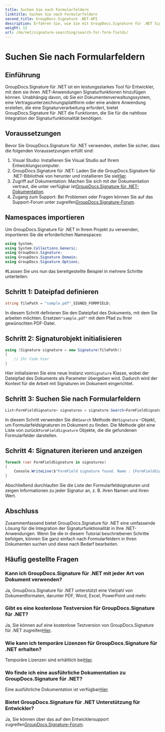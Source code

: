 ```yaml
---
title: Suchen Sie nach Formularfeldern
linktitle: Suchen Sie nach Formularfeldern
second_title: GroupDocs.Signature .NET-API
description: Erfahren Sie, wie Sie mit GroupDocs.Signature für .NET Signaturfunktionen in Ihre .NET-Anwendungen integrieren. Befolgen Sie unsere Schritt-für-Schritt-Anleitung für eine nahtlose Dokumentenverwaltung.
weight: 12
url: /de/net/signature-searching/search-for-form-fields/
---
```


# Suchen Sie nach Formularfeldern

## Einführung
GroupDocs.Signature für .NET ist ein leistungsstarkes Tool für Entwickler, mit dem sie ihren .NET-Anwendungen Signaturfunktionen hinzufügen können. Unabhängig davon, ob Sie ein Dokumentenverwaltungssystem, eine Vertragsunterzeichnungsplattform oder eine andere Anwendung erstellen, die eine Signaturverarbeitung erfordert, bietet GroupDocs.Signature für .NET die Funktionen, die Sie für die nahtlose Integration der Signaturfunktionalität benötigen.
## Voraussetzungen
Bevor Sie GroupDocs.Signature für .NET verwenden, stellen Sie sicher, dass die folgenden Voraussetzungen erfüllt sind:
1. Visual Studio: Installieren Sie Visual Studio auf Ihrem Entwicklungscomputer.
2.  GroupDocs.Signature für .NET: Laden Sie die GroupDocs.Signature für .NET-Bibliothek von herunter und installieren Sie sie[Hier](https://releases.groupdocs.com/signature/net/).
3.  Zugriff auf Dokumentation: Machen Sie sich mit der Dokumentation vertraut, die unter verfügbar ist[GroupDocs.Signature für .NET-Dokumentation](https://tutorials.groupdocs.com/signature/net/).
4.  Zugang zum Support: Bei Problemen oder Fragen können Sie auf das Support-Forum unter zugreifen[GroupDocs.Signature-Forum](https://forum.groupdocs.com/c/signature/13).

## Namespaces importieren
Um GroupDocs.Signature für .NET in Ihrem Projekt zu verwenden, importieren Sie die erforderlichen Namespaces:
```csharp
using System;
using System.Collections.Generic;
using GroupDocs.Signature;
using GroupDocs.Signature.Domain;
using GroupDocs.Signature.Options;
```
#Lassen Sie uns nun das bereitgestellte Beispiel in mehrere Schritte unterteilen:
## Schritt 1: Dateipfad definieren
```csharp
string filePath = "sample.pdf"_SIGNED_FORMFIELD;
```
 In diesem Schritt definieren Sie den Dateipfad des Dokuments, mit dem Sie arbeiten möchten. Ersetzen`"sample.pdf"` mit dem Pfad zu Ihrer gewünschten PDF-Datei.
## Schritt 2: Signaturobjekt initialisieren
```csharp
using (Signature signature = new Signature(filePath))
{
    // Ihr Code hier
}
```
 Hier initialisieren Sie eine neue Instanz von`Signature` Klasse, wobei der Dateipfad des Dokuments als Parameter übergeben wird. Dadurch wird der Kontext für die Arbeit mit Signaturen im Dokument eingerichtet.
## Schritt 3: Suchen Sie nach Formularfeldern
```csharp
List<FormFieldSignature> signatures = signature.Search<FormFieldSignature>(SignatureType.FormField);
```
 In diesem Schritt verwenden Sie die`Search` Methode der`Signature` -Objekt, um Formularfeldsignaturen im Dokument zu finden. Die Methode gibt eine Liste von zurück`FormFieldSignature` Objekte, die die gefundenen Formularfelder darstellen.
## Schritt 4: Signaturen iterieren und anzeigen
```csharp
foreach (var FormFieldSignature in signatures)
{
    Console.WriteLine($"FormField signature found. Name : {FormFieldSignature.Name}. Value: {FormFieldSignature.Value}");
}
```
Abschließend durchlaufen Sie die Liste der Formularfeldsignaturen und zeigen Informationen zu jeder Signatur an, z. B. ihren Namen und ihren Wert.

## Abschluss
Zusammenfassend bietet GroupDocs.Signature für .NET eine umfassende Lösung für die Integration der Signaturfunktionalität in Ihre .NET-Anwendungen. Wenn Sie die in diesem Tutorial beschriebenen Schritte befolgen, können Sie ganz einfach nach Formularfeldern in Ihren Dokumenten suchen und diese nach Bedarf bearbeiten.
## Häufig gestellte Fragen
### Kann ich GroupDocs.Signature für .NET mit jeder Art von Dokument verwenden?
Ja, GroupDocs.Signature für .NET unterstützt eine Vielzahl von Dokumentformaten, darunter PDF, Word, Excel, PowerPoint und mehr.
### Gibt es eine kostenlose Testversion für GroupDocs.Signature für .NET?
 Ja, Sie können auf eine kostenlose Testversion von GroupDocs.Signature für .NET zugreifen[Hier](https://releases.groupdocs.com/).
### Wie kann ich temporäre Lizenzen für GroupDocs.Signature für .NET erhalten?
 Temporäre Lizenzen sind erhältlich bei[Hier](https://purchase.groupdocs.com/temporary-license/).
### Wo finde ich eine ausführliche Dokumentation zu GroupDocs.Signature für .NET?
 Eine ausführliche Dokumentation ist verfügbar[Hier](https://tutorials.groupdocs.com/signature/net/).
### Bietet GroupDocs.Signature für .NET Unterstützung für Entwickler?
 Ja, Sie können über das auf den Entwicklersupport zugreifen[GroupDocs.Signature-Forum](https://forum.groupdocs.com/c/signature/13).